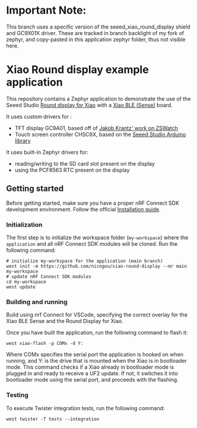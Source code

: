 # Important Note:

This branch uses a specific version of the seeed_xiao_round_display shield and GC9X01X driver. These are tracked in branch backlight of my fork of zephyr, and copy-pasted in this application zephyr folder, thus not visible here.

# Xiao Round display example application

This repository contains a Zephyr application to demonstrate the use of the Seeed Studio [Round display for Xiao][display] with a [Xiao BLE (Sense)][xiao_ble] board.

[display]: https://wiki.seeedstudio.com/get_start_round_display/
[xiao_ble]: https://wiki.seeedstudio.com/XIAO_BLE/

It uses custom drivers for :

- TFT display GC9A01, based off of [Jakob Krantz' work on ZSWatch](https://github.com/jakkra/ZSWatch/blob/main/app/drivers/display/gc9a01/gc9a01.c)
- Touch screen controller CHSC6X, based on the [Seeed Studio Arduino library](https://github.com/Seeed-Studio/Seeed_Arduino_RoundDisplay)

It uses built-in Zephyr drivers for:

- reading/writing to the SD card slot present on the display
- using the PCF8563 RTC present on the display

## Getting started

Before getting started, make sure you have a proper nRF Connect SDK development environment.
Follow the official
[Installation guide](https://developer.nordicsemi.com/nRF_Connect_SDK/doc/latest/nrf/getting_started.html).

### Initialization

The first step is to initialize the workspace folder (``my-workspace``) where
the ``application`` and all nRF Connect SDK modules will be cloned. Run the following
command:

```shell
# initialize my-workspace for the application (main branch)
west init -m https://github.com/nicogou/xiao-round-display --mr main my-workspace
# update nRF Connect SDK modules
cd my-workspace
west update
```

### Building and running

Build using nrf Connect for VSCode, specifying the correct overlay for the Xiao BLE Sense and the Round Display for Xiao.

Once you have built the application, run the following command to flash it:

```shell
west xiao-flash -p COMx -d Y:
```
Where COMx specifies the serial port the application is hooked on when running, and Y: is the drive that is mounted when the Xiao is in bootloader mode.
This command checks if a Xiao already in bootloader mode is plugged in and ready to receive a UF2 update. If not, it switches it into bootloader mode
using the serial port, and proceeds with the flashing.

### Testing

To execute Twister integration tests, run the following command:

```shell
west twister -T tests --integration
```
